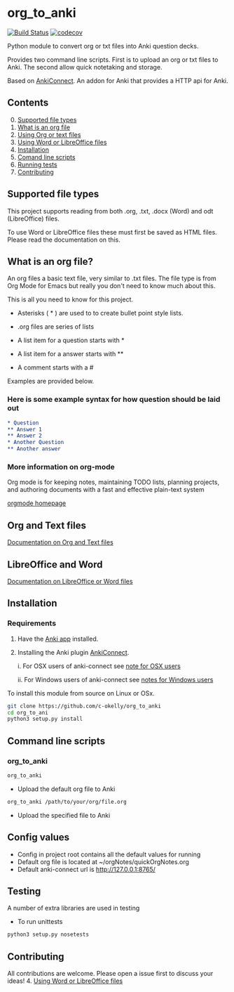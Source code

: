 # org_to_anki

[![Build Status](https://travis-ci.org/c-okelly/org_to_anki.svg?branch=master)](https://travis-ci.org/c-okelly/org_to_anki) [![codecov](https://codecov.io/gh/c-okelly/org_to_anki/branch/master/graph/badge.svg)](https://codecov.io/gh/c-okelly/org_to_anki)

Python module to convert org or txt files into Anki question decks.

Provides two command line scripts. First is to upload an org or txt files to Anki. The second allow quick notetaking and storage.
 
Based on [AnkiConnect](https://ankiweb.net/shared/info/2055492159). An addon for Anki that provides a HTTP api for Anki.

## Contents

0. [Supported file types](#supported-file-types) 
1. [What is an org file](#what-is-an-org-file)
2. [Using Org or text files](https://github.com/c-okelly/org_to_anki/blob/master/documentation/orgReadme.md)
3. [Using Word or LibreOffice files](https://github.com/c-okelly/org_to_anki/blob/master/documentation/docReadme.md) 
4. [Installation](#installation)
5. [Comand line scripts](#command-line-scripts)
6. [Running tests](#testing)
7. [Contributing](#contributing)

## Supported file types

This project supports reading from both .org, .txt, .docx (Word) and odt (LibreOffice) files. 

To use Word or LibreOffice files these must first be saved as HTML files. Please read the documentation on this.

## What is an org file?

An org files a basic text file, very similar to .txt files. The file type is from Org Mode for Emacs but really you don't need to know much about this.

This is all you need to know for this project. 

* Asterisks ( * ) are used to to create bullet point style lists. 
* .org files are series of lists

* A list item for a question starts with *
* A list item for a answer starts with **
* A comment starts with a #

Examples are provided below.


### Here is some example syntax for how question should be laid out

``` org
* Question
** Answer 1
** Answer 2
* Another Question
** Another answer
```

### More information on org-mode

Org mode is for keeping notes, maintaining TODO lists, planning projects, and authoring documents with a fast and effective plain-text system

[orgmode homepage](https://orgmode.org/)

## Org and Text files 

[Documentation on Org and Text files](documentation/ordReadme.md)

## LibreOffice and Word

[Documentation on LibreOffice or Word files](documentation/docReadme.md)


## Installation

### Requirements

1. Have the [Anki app](https://apps.ankiweb.net/) installed.
2. Installing the Anki plugin [AnkiConnect](https://ankiweb.net/shared/info/2055492159).

	i. For OSX users of anki-connect see [note for OSX users](https://foosoft.net/projects/anki-connect/#installation)
	
	ii. For Windows users of anki-connect see [notes for Windows users](https://foosoft.net/projects/anki-connect/#installation) 

To install this module from source on Linux or OSx.

```bash
git clone https://github.com/c-okelly/org_to_anki
cd org_to_ani
python3 setup.py install
```

## Command line scripts

### org_to_anki

```bash
org_to_anki
```
* Upload the default org file to Anki

```bash
org_to_anki /path/to/your/org/file.org
```
* Upload the specified file to Anki



## Config values

* Config in project root contains all the default values for running
* Default org file is located at ~/orgNotes/quickOrgNotes.org
* Default anki-connect url is http://127.0.0.1:8765/

## Testing

A number of extra libraries are used in testing

* To run unittests 
``` bash
python3 setup.py nosetests
```

## Contributing 

All contributions are welcome. Please open a issue first to discuss your ideas!
4. [Using Word or LibreOffice files](#word-or-libreoffice-files) 
